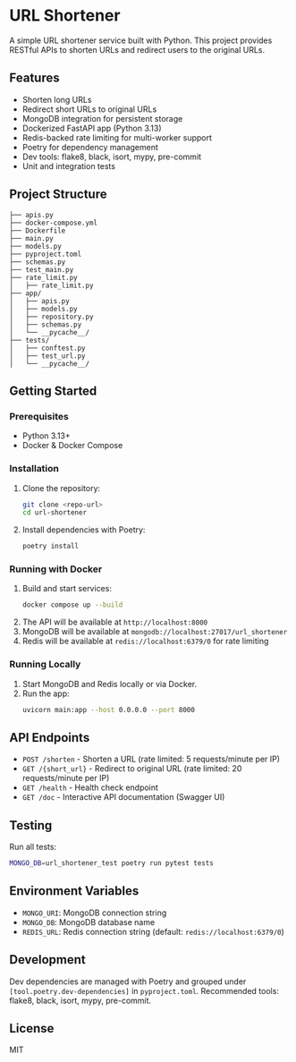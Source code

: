 # URL Shortener

A simple URL shortener service built with Python. This project provides RESTful APIs to shorten URLs and redirect users to the original URLs.

## Features
- Shorten long URLs
- Redirect short URLs to original URLs
- MongoDB integration for persistent storage
- Dockerized FastAPI app (Python 3.13)
- Redis-backed rate limiting for multi-worker support
- Poetry for dependency management
- Dev tools: flake8, black, isort, mypy, pre-commit
- Unit and integration tests

## Project Structure
```
├── apis.py
├── docker-compose.yml
├── Dockerfile
├── main.py
├── models.py
├── pyproject.toml
├── schemas.py
├── test_main.py
├── rate_limit.py
│   ├── rate_limit.py
├── app/
│   ├── apis.py
│   ├── models.py
│   ├── repository.py
│   ├── schemas.py
│   └── __pycache__/
├── tests/
│   ├── conftest.py
│   ├── test_url.py
│   └── __pycache__/
```

## Getting Started

### Prerequisites
- Python 3.13+
- Docker & Docker Compose

### Installation
1. Clone the repository:
   ```bash
   git clone <repo-url>
   cd url-shortener
   ```
2. Install dependencies with Poetry:
   ```bash
   poetry install
   ```

### Running with Docker
1. Build and start services:
   ```bash
   docker compose up --build
   ```
2. The API will be available at `http://localhost:8000`
3. MongoDB will be available at `mongodb://localhost:27017/url_shortener`
4. Redis will be available at `redis://localhost:6379/0` for rate limiting

### Running Locally
1. Start MongoDB and Redis locally or via Docker.
2. Run the app:
   ```bash
   uvicorn main:app --host 0.0.0.0 --port 8000
   ```

## API Endpoints
- `POST /shorten` - Shorten a URL (rate limited: 5 requests/minute per IP)
- `GET /{short_url}` - Redirect to original URL (rate limited: 20 requests/minute per IP)
- `GET /health` - Health check endpoint
- `GET /doc` - Interactive API documentation (Swagger UI)

## Testing
Run all tests:
```bash
MONGO_DB=url_shortener_test poetry run pytest tests
```

## Environment Variables
- `MONGO_URI`: MongoDB connection string
- `MONGO_DB`: MongoDB database name
- `REDIS_URL`: Redis connection string (default: `redis://localhost:6379/0`)

## Development
Dev dependencies are managed with Poetry and grouped under `[tool.poetry.dev-dependencies]` in `pyproject.toml`.
Recommended tools: flake8, black, isort, mypy, pre-commit.

## License
MIT

